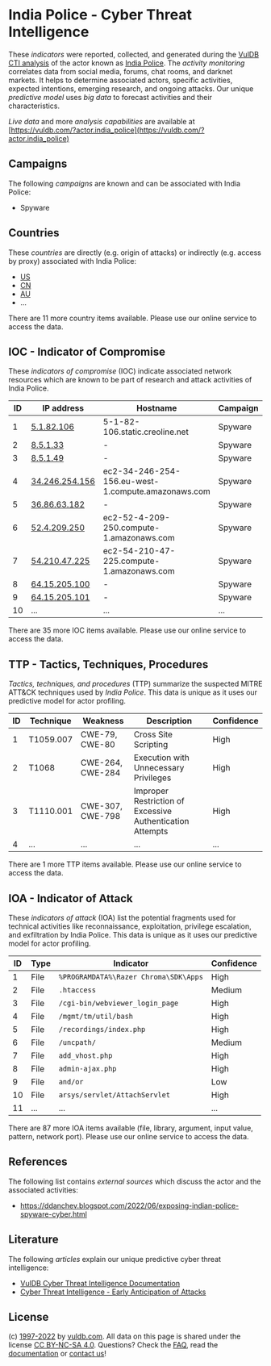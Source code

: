 # India Police - Cyber Threat Intelligence

These _indicators_ were reported, collected, and generated during the [VulDB CTI analysis](https://vuldb.com/?kb.cti) of the actor known as [India Police](https://vuldb.com/?actor.india_police). The _activity monitoring_ correlates data from social media, forums, chat rooms, and darknet markets. It helps to determine associated actors, specific activities, expected intentions, emerging research, and ongoing attacks. Our unique _predictive model_ uses _big data_ to forecast activities and their characteristics.

_Live data_ and more _analysis capabilities_ are available at [https://vuldb.com/?actor.india_police](https://vuldb.com/?actor.india_police)

## Campaigns

The following _campaigns_ are known and can be associated with India Police:

* Spyware

## Countries

These _countries_ are directly (e.g. origin of attacks) or indirectly (e.g. access by proxy) associated with India Police:

* [US](https://vuldb.com/?country.us)
* [CN](https://vuldb.com/?country.cn)
* [AU](https://vuldb.com/?country.au)
* ...

There are 11 more country items available. Please use our online service to access the data.

## IOC - Indicator of Compromise

These _indicators of compromise_ (IOC) indicate associated network resources which are known to be part of research and attack activities of India Police.

ID | IP address | Hostname | Campaign | Confidence
-- | ---------- | -------- | -------- | ----------
1 | [5.1.82.106](https://vuldb.com/?ip.5.1.82.106) | 5-1-82-106.static.creoline.net | Spyware | High
2 | [8.5.1.33](https://vuldb.com/?ip.8.5.1.33) | - | Spyware | High
3 | [8.5.1.49](https://vuldb.com/?ip.8.5.1.49) | - | Spyware | High
4 | [34.246.254.156](https://vuldb.com/?ip.34.246.254.156) | ec2-34-246-254-156.eu-west-1.compute.amazonaws.com | Spyware | Medium
5 | [36.86.63.182](https://vuldb.com/?ip.36.86.63.182) | - | Spyware | High
6 | [52.4.209.250](https://vuldb.com/?ip.52.4.209.250) | ec2-52-4-209-250.compute-1.amazonaws.com | Spyware | Medium
7 | [54.210.47.225](https://vuldb.com/?ip.54.210.47.225) | ec2-54-210-47-225.compute-1.amazonaws.com | Spyware | Medium
8 | [64.15.205.100](https://vuldb.com/?ip.64.15.205.100) | - | Spyware | High
9 | [64.15.205.101](https://vuldb.com/?ip.64.15.205.101) | - | Spyware | High
10 | ... | ... | ... | ...

There are 35 more IOC items available. Please use our online service to access the data.

## TTP - Tactics, Techniques, Procedures

_Tactics, techniques, and procedures_ (TTP) summarize the suspected MITRE ATT&CK techniques used by _India Police_. This data is unique as it uses our predictive model for actor profiling.

ID | Technique | Weakness | Description | Confidence
-- | --------- | -------- | ----------- | ----------
1 | T1059.007 | CWE-79, CWE-80 | Cross Site Scripting | High
2 | T1068 | CWE-264, CWE-284 | Execution with Unnecessary Privileges | High
3 | T1110.001 | CWE-307, CWE-798 | Improper Restriction of Excessive Authentication Attempts | High
4 | ... | ... | ... | ...

There are 1 more TTP items available. Please use our online service to access the data.

## IOA - Indicator of Attack

These _indicators of attack_ (IOA) list the potential fragments used for technical activities like reconnaissance, exploitation, privilege escalation, and exfiltration by India Police. This data is unique as it uses our predictive model for actor profiling.

ID | Type | Indicator | Confidence
-- | ---- | --------- | ----------
1 | File | `%PROGRAMDATA%\Razer Chroma\SDK\Apps` | High
2 | File | `.htaccess` | Medium
3 | File | `/cgi-bin/webviewer_login_page` | High
4 | File | `/mgmt/tm/util/bash` | High
5 | File | `/recordings/index.php` | High
6 | File | `/uncpath/` | Medium
7 | File | `add_vhost.php` | High
8 | File | `admin-ajax.php` | High
9 | File | `and/or` | Low
10 | File | `arsys/servlet/AttachServlet` | High
11 | ... | ... | ...

There are 87 more IOA items available (file, library, argument, input value, pattern, network port). Please use our online service to access the data.

## References

The following list contains _external sources_ which discuss the actor and the associated activities:

* https://ddanchev.blogspot.com/2022/06/exposing-indian-police-spyware-cyber.html

## Literature

The following _articles_ explain our unique predictive cyber threat intelligence:

* [VulDB Cyber Threat Intelligence Documentation](https://vuldb.com/?kb.cti)
* [Cyber Threat Intelligence - Early Anticipation of Attacks](https://www.scip.ch/en/?labs.20201022)

## License

(c) [1997-2022](https://vuldb.com/?kb.changelog) by [vuldb.com](https://vuldb.com/?kb.about). All data on this page is shared under the license [CC BY-NC-SA 4.0](https://creativecommons.org/licenses/by-nc-sa/4.0/). Questions? Check the [FAQ](https://vuldb.com/?kb.faq), read the [documentation](https://vuldb.com/?kb) or [contact us](https://vuldb.com/?contact)!
